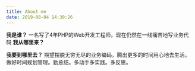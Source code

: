 ```yaml
---
title: About me
date: 2019-08-04 14:30:26
---
```

**我是谁？**
一名写了4年PHP的Web开发工程师，现在仍然在一线痛苦地写业务代码
**我从哪里来？**

**我要到哪里去？**
期望摆脱无穷无尽的业务编码，腾出更多的时间用心地去生活。
做好时间规划管理。勤总结。多动手多实践。多反思。
